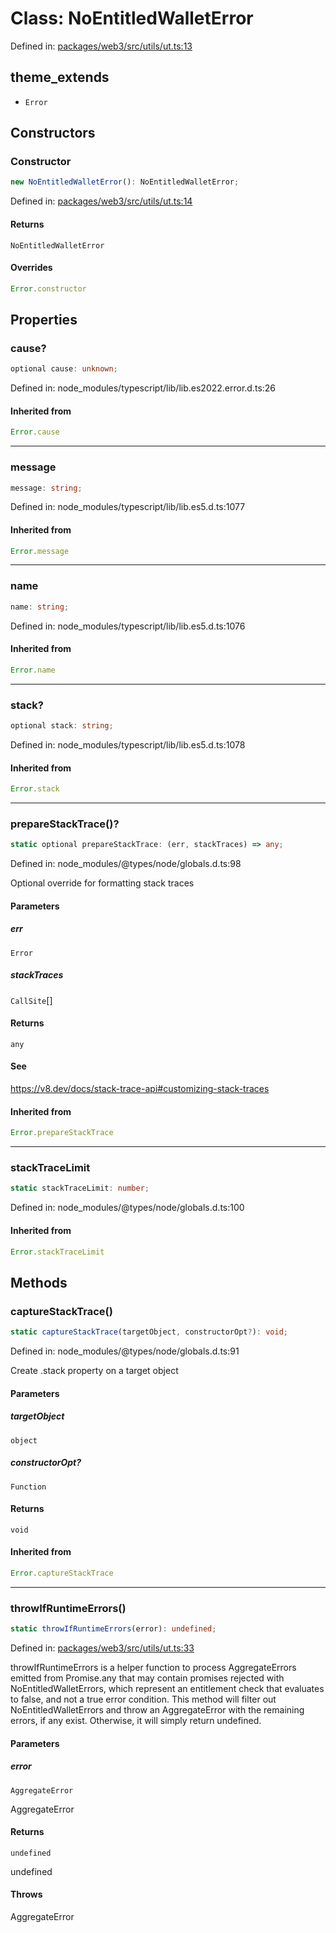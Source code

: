 # Class: NoEntitledWalletError

Defined in: [packages/web3/src/utils/ut.ts:13](https://github.com/towns-protocol/towns/blob/0db1fd0ac7258e8db8cedfb6183e8eade8284fa1/packages/web3/src/utils/ut.ts#L13)

## theme_extends

- `Error`

## Constructors

### Constructor

```ts
new NoEntitledWalletError(): NoEntitledWalletError;
```

Defined in: [packages/web3/src/utils/ut.ts:14](https://github.com/towns-protocol/towns/blob/0db1fd0ac7258e8db8cedfb6183e8eade8284fa1/packages/web3/src/utils/ut.ts#L14)

#### Returns

`NoEntitledWalletError`

#### Overrides

```ts
Error.constructor
```

## Properties

### cause?

```ts
optional cause: unknown;
```

Defined in: node\_modules/typescript/lib/lib.es2022.error.d.ts:26

#### Inherited from

```ts
Error.cause
```

***

### message

```ts
message: string;
```

Defined in: node\_modules/typescript/lib/lib.es5.d.ts:1077

#### Inherited from

```ts
Error.message
```

***

### name

```ts
name: string;
```

Defined in: node\_modules/typescript/lib/lib.es5.d.ts:1076

#### Inherited from

```ts
Error.name
```

***

### stack?

```ts
optional stack: string;
```

Defined in: node\_modules/typescript/lib/lib.es5.d.ts:1078

#### Inherited from

```ts
Error.stack
```

***

### prepareStackTrace()?

```ts
static optional prepareStackTrace: (err, stackTraces) => any;
```

Defined in: node\_modules/@types/node/globals.d.ts:98

Optional override for formatting stack traces

#### Parameters

##### err

`Error`

##### stackTraces

`CallSite`[]

#### Returns

`any`

#### See

https://v8.dev/docs/stack-trace-api#customizing-stack-traces

#### Inherited from

```ts
Error.prepareStackTrace
```

***

### stackTraceLimit

```ts
static stackTraceLimit: number;
```

Defined in: node\_modules/@types/node/globals.d.ts:100

#### Inherited from

```ts
Error.stackTraceLimit
```

## Methods

### captureStackTrace()

```ts
static captureStackTrace(targetObject, constructorOpt?): void;
```

Defined in: node\_modules/@types/node/globals.d.ts:91

Create .stack property on a target object

#### Parameters

##### targetObject

`object`

##### constructorOpt?

`Function`

#### Returns

`void`

#### Inherited from

```ts
Error.captureStackTrace
```

***

### throwIfRuntimeErrors()

```ts
static throwIfRuntimeErrors(error): undefined;
```

Defined in: [packages/web3/src/utils/ut.ts:33](https://github.com/towns-protocol/towns/blob/0db1fd0ac7258e8db8cedfb6183e8eade8284fa1/packages/web3/src/utils/ut.ts#L33)

throwIfRuntimeErrors is a helper function to process AggregateErrors emitted from Promise.any that may
contain promises rejected with NoEntitledWalletErrors, which represent an entitlement check that evaluates
to false, and not a true error condition. This method will filter out NoEntitledWalletErrors and throw an
AggregateError with the remaining errors, if any exist. Otherwise, it will simply return undefined.

#### Parameters

##### error

`AggregateError`

AggregateError

#### Returns

`undefined`

undefined

#### Throws

AggregateError
